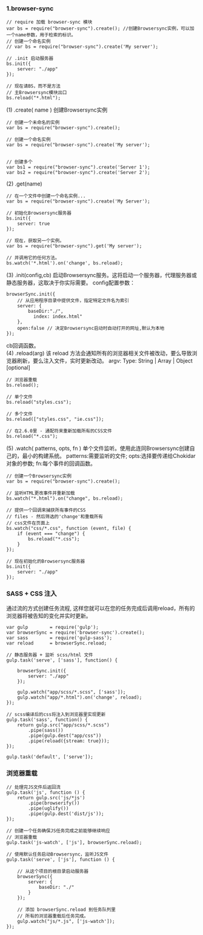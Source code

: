 ### 1.browser-sync
```
// require 加载 browser-sync 模块
var bs = require("browser-sync").create(); //创建Browsersync实例，可以加一个name参数，用于检索的标识。
// 创建一个命名实例
// var bs = require("browser-sync").create('My server');

// .init 启动服务器
bs.init({
    server: "./app"
});

// 现在请BS，而不是方法
// 主Browsersync模块出口
bs.reload("*.html");
```
(1) .create( name )  创建Browsersync实例  
```
// 创建一个未命名的实例
var bs = require("browser-sync").create();

// 创建一个命名实例
var bs = require("browser-sync").create('My server');


// 创建多个
var bs1 = require("browser-sync").create('Server 1');
var bs2 = require("browser-sync").create('Server 2');
```
(2) .get(name)
```
// 在一个文件中创建一个命名实例... 
var bs = require("browser-sync").create('My Server');

// 初始化Browsersync服务器
bs.init({
    server: true
});

// 现在，获取另一个实例。 
var bs = require("browser-sync").get('My server');

// 并调用它的任何方法。 
bs.watch('*.html').on('change', bs.reload);
```
(3) .init(config,cb)
启动Browsersync服务。这将启动一个服务器，代理服务器或静态服务器，这取决于你实际需要。
config配置参数：  
```
browserSync.init({
    // 从应用程序目录中提供文件，指定特定文件名为索引
    server: {
        baseDir:"./",
          index: index.html"
    },
    open:false // 决定Browsersync启动时自动打开的网址,默认为本地
});
```
cb回调函数。  
(4) .reload(arg)
该 reload 方法会通知所有的浏览器相关文件被改动，要么导致浏览器刷新，要么注入文件，实时更新改动。
argv: Type: String | Array | Object [optional]  
```
// 浏览器重载
bs.reload();

// 单个文件
bs.reload("styles.css");

// 多个文件
bs.reload(["styles.css", "ie.css"]);

// 在2.6.0里 - 通配符来重新加载所有的CSS文件 
bs.reload("*.css");
```
(5) .watch( patterns, opts, fn )
单个文件监听。使用此连同Browsersync创建自己的，最小的构建系统。
patterns:需要监听的文件; opts:选择要传递给Chokidar对象的参数; fn:每个事件的回调函数。
```
// 创建一个Browsersync实例 
var bs = require("browser-sync").create();

// 监听HTML更改事件并重新加载
bs.watch("*.html").on("change", bs.reload);

// 提供一个回调来捕获所有事件的CSS 
// files - 然后筛选的'change'和重载所有
// css文件在页面上
bs.watch("css/*.css", function (event, file) {
    if (event === "change") {
        bs.reload("*.css");
    }
});

// 现在初始化的Browsersync服务器
bs.init({
    server: "./app"
});
```

### SASS + CSS 注入
通过流的方式创建任务流程, 这样您就可以在您的任务完成后调用reload，所有的浏览器将被告知的变化并实时更新。
```
var gulp        = require('gulp');
var browserSync = require('browser-sync').create();
var sass        = require('gulp-sass');
var reload      = browserSync.reload;

// 静态服务器 + 监听 scss/html 文件
gulp.task('serve', ['sass'], function() {

    browserSync.init({
        server: "./app"
    });

    gulp.watch("app/scss/*.scss", ['sass']);
    gulp.watch("app/*.html").on('change', reload);
});

// scss编译后的css将注入到浏览器里实现更新
gulp.task('sass', function() {
    return gulp.src("app/scss/*.scss")
        .pipe(sass())
        .pipe(gulp.dest("app/css"))
        .pipe(reload({stream: true}));
});

gulp.task('default', ['serve']);
```
### 浏览器重载
```
// 处理完JS文件后返回流
gulp.task('js', function () {
    return gulp.src('js/*js')
        .pipe(browserify())
        .pipe(uglify())
        .pipe(gulp.dest('dist/js'));
});

// 创建一个任务确保JS任务完成之前能够继续响应
// 浏览器重载
gulp.task('js-watch', ['js'], browserSync.reload);

// 使用默认任务启动Browsersync，监听JS文件
gulp.task('serve', ['js'], function () {

    // 从这个项目的根目录启动服务器
    browserSync({
        server: {
            baseDir: "./"
        }
    });

    // 添加 browserSync.reload 到任务队列里
    // 所有的浏览器重载后任务完成。
    gulp.watch("js/*.js", ['js-watch']);
});
```
